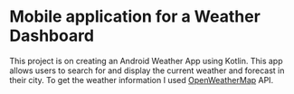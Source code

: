 # Mobile application for a Weather Dashboard

This project is on creating an Android Weather App using Kotlin. This app allows users to search for
and display the current weather and forecast in their city. To get the weather information I
used <a href="https://openweathermap.org" target="_blank">OpenWeatherMap</a> API.